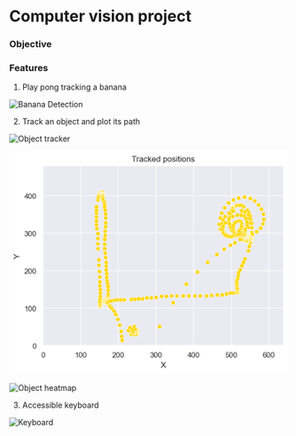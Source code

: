 # Computer vision project

### Objective



### Features

1) Play pong tracking a banana

![Banana Detection](./images/Banana-Pong.gif)


2) Track an object and plot its path

![Object tracker](./images/Banana-path-tracker.gif)

![Object plot](./images/2022_12_01_tracked_positions_plot.png)

![Object heatmap](./images/2022_12_02_heatmap_positions_plot.png)


3) Accessible keyboard

![Keyboard](./images/Banana-keyboard.gif)
